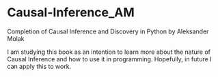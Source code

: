 # Causal-Inference_AM
Completion of Causal Inference and Discovery in Python by Aleksander Molak

I am studying this book as an intention to learn more about the nature of Causal Inference and how to use it in programming. Hopefully, in future I can apply this to work.
